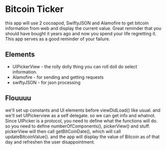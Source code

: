 
#  Bitcoin Ticker
  
  this app will use 2 cocoapod, SwiftyJSON and Alamofire to get bitcoin information from web and display the current value.
  Great reminder that you should have bought it years ago and now you spend your life regretting it. This app serves as a good reminder of your failure. 

## Elements 

* UIPickerView - the rolly dolly thing you can roll doll do select information. 
* Alamofire - for sending and getting requests
* swiftyJSON - for json processing

## Flouuuu

we'll set up constants and UI elements before viewDidLoad() like usual.
and we'll set UIPickerview as a self delegate. so we can get info and whatnot.
Since UIPicker is a protocol, you need to define what the functions will do. so you need to define numberOfComponents(), pickerView() and stuff. 
pickerView will then call getBitCoinDate(), which will call updateBitcoinValue(). and the app will display the value of Bitcoin as of that day and refreshen the user disappointment. 
